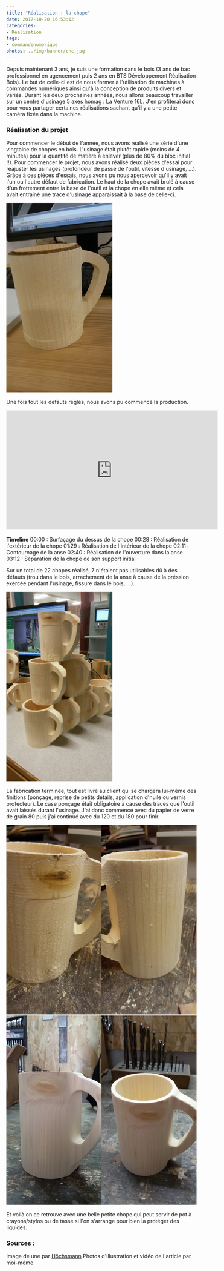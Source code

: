 ```yaml
---
title: "Réalisation : la chope"
date: 2017-10-20 16:53:12
categories:
- Réalisation
tags:
- commandenumerique
photos: ../img/banner/cnc.jpg
---
```


Depuis maintenant 3 ans, je suis une formation dans le bois (3 ans de bac professionnel en agencement puis 2 ans en BTS Développement Réalisation Bois). Le but de celle-ci est de nous former à l'utilisation de machines à commandes numériques ainsi qu'à la conception de produits divers et variés.
Durant les deux prochaines années, nous allons beaucoup travailler sur un centre d'usinage 5 axes homag : La Venture 16L. J'en profiterai donc pour vous partager certaines réalisations sachant qu'il y a une petite caméra fixée dans la machine.


### Réalisation du projet

Pour commencer le début de l'année, nous avons réalisé une série d'une vingtaine de chopes en bois. L'usinage était plutôt rapide (moins de 4 minutes) pour la quantité de matière à enlever (plus de 80% du bloc initial !!). Pour commencer le projet, nous avons réalisé deux pièces d'essai pour réajuster les usinages (profondeur de passe de l'outil, vitesse d'usinage, ...). Grâce à ces pièces d'essais, nous avons pu nous apercevoir qu'il y avait l'un ou l'autre défaut de fabrication. Le haut de la chope avait brulé à cause d'un frottement entre la base de l'outil et la chope en elle même et cela avait entrainé une trace d'usinage apparaissait à la base de celle-ci.

<img src="../img/articles/chope/usinagedeffectueux.jpg" alt="Usinage déffectueux" style="height: 500px">

Une fois tout les defauts réglés, nous avons pu commencé la production.

<iframe width="560" height="315" src="https://www.youtube.com/embed/3yHgas_f79E?rel=0&amp;showinfo=0" frameborder="0" allowfullscreen></iframe>

**Timeline**
00:00 : Surfaçage du dessus de la chope
00:28 : Réalisation de l'extérieur de la chope
01:29 : Réalisation de l'intérieur de la chope
02:11 : Contournage de la anse
02:40 : Réalisation de l'ouverture dans la anse
03:12 : Séparation de la chope de son support initial

Sur un total de 22 chopes réalisé, 7 n'étaient pas utilisables dû à des défauts (trou dans le bois, arrachement de la anse à cause de la préssion exercée pendant l'usinage, fissure dans le bois, ...).

<img src="../img/articles/chope/tourdechope.jpg" alt="Résultat de la fabrication" style="height: 500px">

La fabrication terminée, tout est livré au client qui se chargera lui-même des finitions (ponçage, reprise de petits détails, application d'huile ou vernis protecteur). Le case ponçage était obligatoire à cause des traces que l'outil avait laissés durant l'usinage. J'ai donc commencé avec du papier de verre de grain 80 puis j'ai continué avec du 120 et du 180 pour finir.

<img src="../img/articles/chope/ponsage.jpg" alt="Avant ponsage / Après ponsage au 80" style="height: 500px">
<img src="../img/articles/chope/resultatfinal.jpg" alt="Après ponsage final" style="height: 500px">

Et voilà on ce retrouve avec une belle petite chope qui peut servir de pot à crayons/stylos ou de tasse si l'on s'arrange pour bien la protéger des liquides.

### Sources :
Image de une par [Höchsmann](https://www.hoechsmann.com/)
Photos d'illustration et vidéo de l'article par moi-même